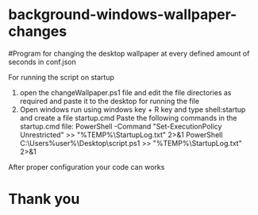 # background-windows-wallpaper-changes

#Program for changing the desktop wallpaper at every defined amount of seconds in conf.json

For running the script on startup
1. open the changeWallpaper.ps1 file and edit the file directories as required and paste it to the desktop for running the file
2. Open windows run using windows key + R key and type shell:startup and create a file startup.cmd
Paste the following commands in the startup.cmd file:
PowerShell -Command "Set-ExecutionPolicy Unrestricted" >> "%TEMP%\StartupLog.txt" 2>&1
PowerShell C:\Users\%user%\Desktop\script.ps1 >> "%TEMP%\StartupLog.txt" 2>&1

After proper configuration your code can works

# Thank you

